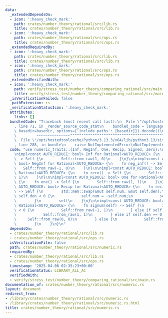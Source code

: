 ```yaml
---
data:
  _extendedDependsOn:
  - icon: ':heavy_check_mark:'
    path: crates/number_theory/rational/src/lib.rs
    title: crates/number_theory/rational/src/lib.rs
  - icon: ':heavy_check_mark:'
    path: crates/number_theory/rational/src/ops.rs
    title: crates/number_theory/rational/src/ops.rs
  _extendedRequiredBy:
  - icon: ':heavy_check_mark:'
    path: crates/number_theory/rational/src/lib.rs
    title: crates/number_theory/rational/src/lib.rs
  - icon: ':heavy_check_mark:'
    path: crates/number_theory/rational/src/ops.rs
    title: crates/number_theory/rational/src/ops.rs
  _extendedVerifiedWith:
  - icon: ':heavy_check_mark:'
    path: verify/stress_test/number_theory/comparing_rational/src/main.rs
    title: verify/stress_test/number_theory/comparing_rational/src/main.rs
  _isVerificationFailed: false
  _pathExtension: rs
  _verificationStatusIcon: ':heavy_check_mark:'
  attributes:
    links: []
  bundledCode: "Traceback (most recent call last):\n  File \"/opt/hostedtoolcache/Python/3.13.3/x64/lib/python3.13/site-packages/onlinejudge_verify/documentation/build.py\"\
    , line 71, in _render_source_code_stat\n    bundled_code = language.bundle(stat.path,\
    \ basedir=basedir, options={'include_paths': [basedir]}).decode()\n          \
    \         ~~~~~~~~~~~~~~~^^^^^^^^^^^^^^^^^^^^^^^^^^^^^^^^^^^^^^^^^^^^^^^^^^^^^^^^^^^^^^^^^^\n\
    \  File \"/opt/hostedtoolcache/Python/3.13.3/x64/lib/python3.13/site-packages/onlinejudge_verify/languages/rust.py\"\
    , line 288, in bundle\n    raise NotImplementedError\nNotImplementedError\n"
  code: "use numeric_traits::{Inf, NegInf, One, Recip, Signed, Zero};\n\nuse crate::Rational;\n\
    \nimpl<const AUTO_REDUCE: bool> Inf for Rational<AUTO_REDUCE> {\n    fn inf()\
    \ -> Self {\n        Self::from_raw(1, 0)\n    }\n}\n\nimpl<const AUTO_REDUCE:\
    \ bool> NegInf for Rational<AUTO_REDUCE> {\n    fn neg_inf() -> Self {\n     \
    \   Self::from_raw(-1, 0)\n    }\n}\n\nimpl<const AUTO_REDUCE: bool> Zero for\
    \ Rational<AUTO_REDUCE> {\n    fn zero() -> Self {\n        Self::from_raw(0,\
    \ 1)\n    }\n}\n\nimpl<const AUTO_REDUCE: bool> One for Rational<AUTO_REDUCE>\
    \ {\n    fn one() -> Self {\n        Self::from_raw(1, 1)\n    }\n}\n\nimpl<const\
    \ AUTO_REDUCE: bool> Recip for Rational<AUTO_REDUCE> {\n    fn recip(mut self)\
    \ -> Self {\n        std::mem::swap(&mut self.num, &mut self.den);\n        if\
    \ self.den < 0 {\n            self.num = -self.num;\n            self.den = -self.den;\n\
    \        }\n        self\n    }\n}\n\nimpl<const AUTO_REDUCE: bool> Signed for\
    \ Rational<AUTO_REDUCE> {\n    fn signum(self) -> Self {\n        if self.num\
    \ < 0 {\n            Self::from_raw(-1, 1)\n        } else if self.num > 0 {\n\
    \            Self::from_raw(1, 1)\n        } else if self.den == 0 {\n       \
    \     Self::from_raw(0, 0)\n        } else {\n            Self::from_raw(0, 1)\n\
    \        }\n    }\n}\n"
  dependsOn:
  - crates/number_theory/rational/src/lib.rs
  - crates/number_theory/rational/src/ops.rs
  isVerificationFile: false
  path: crates/number_theory/rational/src/numeric.rs
  requiredBy:
  - crates/number_theory/rational/src/lib.rs
  - crates/number_theory/rational/src/ops.rs
  timestamp: '2025-04-06 02:35:23+00:00'
  verificationStatus: LIBRARY_ALL_AC
  verifiedWith:
  - verify/stress_test/number_theory/comparing_rational/src/main.rs
documentation_of: crates/number_theory/rational/src/numeric.rs
layout: document
redirect_from:
- /library/crates/number_theory/rational/src/numeric.rs
- /library/crates/number_theory/rational/src/numeric.rs.html
title: crates/number_theory/rational/src/numeric.rs
---
```

